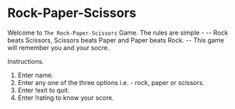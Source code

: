 # Rock-Paper-Scissors
Welcome to `The Rock-Paper-Scissors` Game.
The rules are simple -
    -- Rock beats Scissors, Scissors beats Paper and Paper beats Rock. -- 
This game will remember you and your socre.

Instructions.
1. Enter name.
2. Enter any one of the three options i.e. - rock, paper or scissors.
3. Enter !exit to quit.
4. Enter !rating to know your score.
